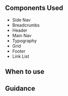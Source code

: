 ## Components Used

- Side Nav
- Breadcrumbs
- Header
- Main Nav
- Typography
- Grid
- Footer
- Link List

## When to use


## Guidance

